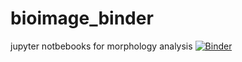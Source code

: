 # bioimage_binder
jupyter notbebooks for morphology analysis
[![Binder](https://mybinder.org/badge_logo.svg)](https://mybinder.org/v2/gh/allielas/bioimage_binder/HEAD)
